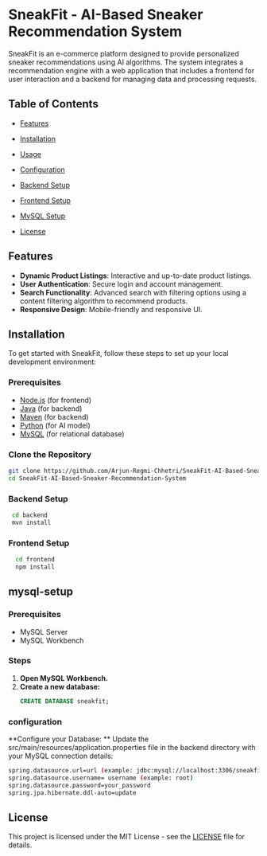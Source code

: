 # SneakFit - AI-Based Sneaker Recommendation System

SneakFit is an e-commerce platform designed to provide personalized sneaker recommendations using AI algorithms. The system integrates a recommendation engine with a web application that includes a frontend for user interaction and a backend for managing data and processing requests.

## Table of Contents

- [Features](#features)
- [Installation](#installation)
- [Usage](#usage)
- [Configuration](#configuration)
- [Backend Setup](#backend-setup)
- [Frontend Setup](#frontend-setup)
- [MySQL Setup](#mysql-setup)

- [License](#license)

## Features

- **Dynamic Product Listings**: Interactive and up-to-date product listings.
- **User Authentication**: Secure login and account management.
- **Search Functionality**: Advanced search with filtering options using a content filtering algorithm to recommend products.
- **Responsive Design**: Mobile-friendly and responsive UI.

## Installation

To get started with SneakFit, follow these steps to set up your local development environment:

### Prerequisites

- [Node.js](https://nodejs.org/) (for frontend)
- [Java](https://www.oracle.com/java/technologies/javase-downloads.html) (for backend)
- [Maven](https://maven.apache.org/) (for backend)
- [Python](https://www.python.org/) (for AI model)
- [MySQL](https://dev.mysql.com/downloads/) (for relational database)

### Clone the Repository

```sh
git clone https://github.com/Arjun-Regmi-Chhetri/SneakFit-AI-Based-Sneaker-Recommendation-System.git
cd SneakFit-AI-Based-Sneaker-Recommendation-System
```


### Backend Setup

```sh
 cd backend
 mvn install
```

### Frontend Setup
```sh
  cd frontend
  npm install
```

## mysql-setup

### Prerequisites

- MySQL Server
- MySQL Workbench

### Steps

1. **Open MySQL Workbench.**
2. **Create a new database:**
    ```sql
    CREATE DATABASE sneakfit;
    ```

### configuration
**Configure your Database: **
Update the src/main/resources/application.properties file in the backend directory with your MySQL connection details:
```sh
spring.datasource.url=url (example: jdbc:mysql://localhost:3306/sneakfit)
spring.datasource.username= username (example: root)
spring.datasource.password=your_password
spring.jpa.hibernate.ddl-auto=update

```

## License

This project is licensed under the MIT License - see the [LICENSE](LICENSE) file for details.





